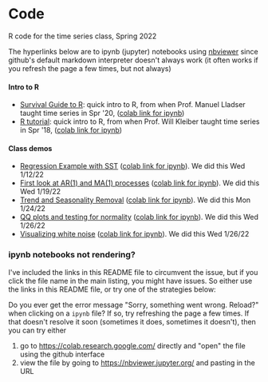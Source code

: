 # Code

R code for the time series class, Spring 2022

The hyperlinks below are to ipynb (jupyter) notebooks using [nbviewer](https://nbviewer.jupyter.org) since github's default markdown interpreter doesn't always work (it often works if you refresh the page a few times, but not always)

#### Intro to R
- [Survival Guide to R](https://nbviewer.jupyter.org/github/stephenbeckr/time-series-class/blob/main/Code/SurvivalGuideToR_R.ipynb): quick intro to R, from when Prof. Manuel Lladser taught time series in Spr '20, ([colab link for ipynb](https://colab.research.google.com/github/stephenbeckr/time-series-class/blob/main/Code/SurvivalGuideToR_R.ipynb))
- [R tutorial](https://nbviewer.jupyter.org/github/stephenbeckr/time-series-class/blob/main/Code/R_tutorial.ipynb): quick intro to R, from when Prof. Will Kleiber taught time series in Spr '18, ([colab link for ipynb](https://colab.research.google.com/github/stephenbeckr/time-series-class/blob/main/Code/R_tutorial.ipynb))

#### Class demos
- [Regression Example with SST](https://nbviewer.jupyter.org/github/stephenbeckr/time-series-class/blob/main/Code/RegressionExample.ipynb) ([colab link for ipynb](https://colab.research.google.com/github/stephenbeckr/time-series-class/blob/main/Code/RegressionExample.ipynb)). We did this Wed 1/12/22
- [First look at AR(1) and MA(1) processes](https://nbviewer.jupyter.org/github/stephenbeckr/time-series-class/blob/main/Code/FirstLookAt_AR_and_MA.ipynb) ([colab link for ipynb](https://colab.research.google.com/github/stephenbeckr/time-series-class/blob/main/Code/FirstLookAt_AR_and_MA.ipynb)). We did this Wed 1/19/22
- [Trend and Seasonality Removal](https://nbviewer.jupyter.org/github/stephenbeckr/time-series-class/blob/main/Code/TrendRemoval.ipynb) ([colab link for ipynb](https://colab.research.google.com/github/stephenbeckr/time-series-class/blob/main/Code/TrendRemoval.ipynb)). We did this Mon 1/24/22
- [QQ plots and testing for normality](https://nbviewer.jupyter.org/github/stephenbeckr/time-series-class/blob/main/Code/QQPlots.ipynb) ([colab link for ipynb](https://colab.research.google.com/github/stephenbeckr/time-series-class/blob/main/Code/QQPlots.ipynb)). We did this Wed 1/26/22
- [Visualizing white noise](https://nbviewer.jupyter.org/github/stephenbeckr/time-series-class/blob/main/Code/VisualizeWhiteNoise.ipynb) ([colab link for ipynb](https://colab.research.google.com/github/stephenbeckr/time-series-class/blob/main/Code/VisualizeWhiteNoise.ipynb)). We did this Wed 1/26/22


### ipynb notebooks not rendering?
I've included the links in this README file to circumvent the issue, but if you click the file name in the main listing, you might have issues. So either use the links in this README file, or try one of the strategies below:

Do you ever get the error message "Sorry, something went wrong. Reload?" when clicking on a `ipynb` file? If so, try refreshing the page a few times. If that doesn't resolve it soon (sometimes it does, sometimes it doesn't), then you can try either
1. go to <https://colab.research.google.com/> directly and "open" the file using the github interface
2. view the file by going to <https://nbviewer.jupyter.org/> and pasting in the URL
